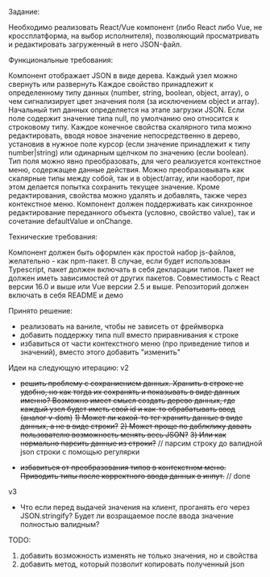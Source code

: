 Задание:

Необходимо реализовать React/Vue компонент (либо React либо Vue, не кроссплатформа, на выбор исполнителя), позволяющий просматривать и редактировать загруженный в него JSON-файл.

Функциональные требования:

Компонент отображает JSON в виде дерева. Каждый узел можно свернуть или развернуть
Каждое свойство принадлежит к определенному типу данных (number, string, boolean, object, array), о чем сигнализирует цвет значения поля (за исключением object и array). Начальный тип данных определяется на этапе загрузки JSON. Если поле содержит значение типа null, по умолчанию оно относится к строковому типу.
Каждое конечное свойства скалярного типа можно редактировать, вводя новое значение непосредственно в дерево, установив в нужное поле курсор (если значение принадлежит к типу number|string) или одинарным щелчком по значению (если boolean).
Тип поля можно явно преобразовать, для чего реализуется контекстное меню, содержащее данные действия. Можно преобразовывать как скалярные типы между собой, так и в object/array, или наоборот, при этом делается попытка сохранить текущее значение.
Кроме редактирования, свойства можно удалять и добавлять, также через контекстное меню.
Компонент должен поддерживать как синхронное редактирование переданного объекта (условно, свойство value), так и сочетание defaultValue и onChange.


Технические требования:

Компонент должен быть оформлен как простой набор js-файлов, желательно - как npm-пакет. В случае, если будет использован Typescript, пакет должен включать в себя декларации типов.
Пакет не должен иметь зависимостей от других пакетов.
Совместимость с React версии 16.0 и выше или Vue версии 2.5 и выше.
Репозиторий должен включать в себя README и демо


Принято решение:
 - реализовать на ваниле, чтобы не зависеть от фреймворка
 - добавить поддержку типа null вместо приравнивания к строке
 - избавиться от части контекстного меню (про приведение типов и значений), вместо этого добавить "изменить"


Идеи на следующую итерацию:
v2
 - ~~решить проблему с сохраниением данных. Хранить в строке не удобно, но как тогда их сохранять и показывать в виде данных именно? Возможно имеет смысл создать дерево данных, где каждый узел будет иметь свой id и как-то обрабатывать ввод (аналог v-dom)~~
  ~~1) Может ли какой-то тег хранить данные в виде данных, а не в виде строки?~~
  ~~2) Может проще по даблклику давать пользователю возможность менять весь JSON?~~
  ~~3) Или как нормально парсить данные из строки?~~ // парсим строку до валидной json строки с помощью регулярки

 - ~~избавиться от преобразования типов в контекстном меню. Приводить типы после корректного ввода данных в инпут.~~ // done

v3
 - Что если перед выдачей значения на клиент, проганять его через JSON.stringify? Будет ли возращаемое после ввода значение полностью валидным?


TODO:
1) добавить возможность изменять не только значения, но и свойства
2) добавить метод, который позволит копировать полученный json
